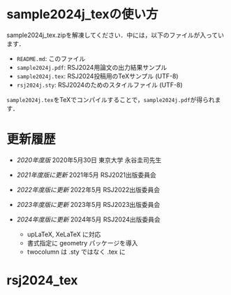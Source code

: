 # sample2024j_texの使い方

sample2024j_tex.zipを解凍してください．中には，以下のファイルが入っています．

- `README.md`: このファイル
- `sample2024j.pdf`: RSJ2024用論文の出力結果サンプル
- `sample2024j.tex`: RSJ2024投稿用のTeXサンプル (UTF-8)
- `rsj2024j.sty`: RSJ2024のためのスタイルファイル (UTF-8)

`sample2024j.tex`をTeXでコンパイルすることで，`sample2024j.pdf`が得られます．

# 更新履歴

- *2020年度版*
  2020年5月30日 東京大学 永谷圭司先生

- *2021年度版に更新*
  2021年5月 RSJ2021出版委員会

- *2022年度版に更新*
  2022年5月 RSJ2022出版委員会

- *2023年度版に更新*
  2023年5月 RSJ2023出版委員会

- *2024年度版に更新*
  2024年5月 RSJ2024出版委員会
  + upLaTeX, XeLaTeX に対応
  + 書式指定に geometry パッケージを導入
  + twocolumn は .sty ではなく .tex に
# rsj2024_tex
